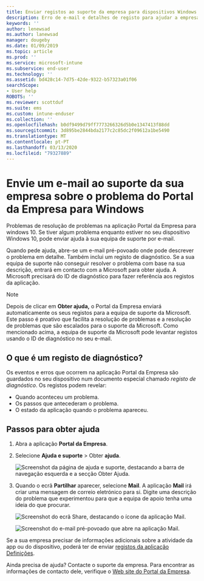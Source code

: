 ```yaml
---
title: Enviar registos ao suporte da empresa para dispositivos Windows 10 | Documentos da Microsoft
description: Erro de e-mail e detalhes de registo para ajudar a empresa a corrigir problemas de aplicações
keywords: ''
author: lenewsad
ms.author: lanewsad
manager: dougeby
ms.date: 01/09/2019
ms.topic: article
ms.prod: ''
ms.service: microsoft-intune
ms.subservice: end-user
ms.technology: ''
ms.assetid: bd428c14-7d75-42de-9322-b57323a01f06
searchScope:
- User help
ROBOTS: ''
ms.reviewer: scottduf
ms.suite: ems
ms.custom: intune-enduser
ms.collection: ''
ms.openlocfilehash: b0df9499d79ff7773266326d5b0e1347413f88dd
ms.sourcegitcommit: 3d895be2844bda2177c2c85dc2f09612a1be5490
ms.translationtype: MT
ms.contentlocale: pt-PT
ms.lasthandoff: 03/13/2020
ms.locfileid: "79327889"
---
```

# <a name="email-your-company-support-about-problem-from-company-portal-for-windows"></a>Envie um e-mail ao suporte da sua empresa sobre o problema do Portal da Empresa para Windows

Problemas de resolução de problemas na aplicação Portal da Empresa para windows 10. Se tiver algum problema enquanto estiver no seu dispositivo Windows 10, pode enviar ajuda à sua equipa de suporte por e-mail. 

Quando pede ajuda, abre-se um e-mail pré-povoado onde pode descrever o problema em detalhe. Também inclui um registo de diagnóstico. Se a sua equipa de suporte não conseguir resolver o problema com base na sua descrição, entrará em contacto com a Microsoft para obter ajuda. A Microsoft precisará do ID de diagnóstico para fazer referência aos registos da aplicação.   


> [!Note]
> Depois de clicar em **Obter ajuda,** o Portal da Empresa enviará automaticamente os seus registos para a equipa de suporte da Microsoft. Este passo é proativo que facilita a resolução de problemas e a resolução de problemas que são escalados para o suporte da Microsoft. Como mencionado acima, a equipa de suporte da Microsoft pode levantar registos usando o ID de diagnóstico no seu e-mail.  

## <a name="what-is-a-diagnostic-log"></a>O que é um registo de diagnóstico?

Os eventos e erros que ocorrem na aplicação Portal da Empresa são guardados no seu dispositivo num documento especial chamado _registo de diagnóstico_. Os registos podem revelar:  
* Quando aconteceu um problema.  
* Os passos que antecederam o problema.  
* O estado da aplicação quando o problema apareceu.   

## <a name="steps-to-get-help"></a>Passos para obter ajuda  

1. Abra a aplicação **Portal da Empresa**.
2. Selecione **Ajuda e suporte** > Obter **ajuda**.  

   ![Screenshot da página de ajuda e suporte, destacando a barra de navegação esquerda e a secção Obter Ajuda.](./media/1812_UCP_Help_Support_Get_Help_Logs.png)    

3. Quando o ecrã **Partilhar** aparecer, selecione **Mail**. A aplicação **Mail** irá criar uma mensagem de correio eletrónico para si. Digite uma descrição do problema que experimentou para que a equipa de apoio tenha uma ideia do que procurar.  

   ![Screenshot do ecrã Share, destacando o ícone da aplicação Mail.](./media/1811_Mail_Logs_Windows_CPapp.png)  


   ![Screenshot do e-mail pré-povoado que abre na aplicação Mail.](./media/1811_Get_Help_Email_Windows_CPapp.png)  

Se a sua empresa precisar de informações adicionais sobre a atividade da app ou do dispositivo, poderá ter de enviar [registos da aplicação Definições](send-logs-to-your-it-admin-settings-windows.md).  

Ainda precisa de ajuda? Contacte o suporte da empresa. Para encontrar as informações de contacto dele, verifique o [Web site do Portal da Empresa](https://go.microsoft.com/fwlink/?linkid=2010980).  
